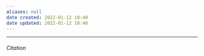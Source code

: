 ```yaml
---
aliases: null
date created: 2022-01-12 10:40
date updated: 2022-01-12 10:40
---
```


---

###### Citation
